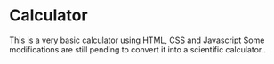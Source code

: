 # Calculator
This is a very basic calculator using HTML, CSS and Javascript
Some modifications are still pending to convert it into a scientific calculator..
